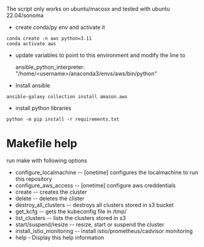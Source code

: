The script only works on ubuntu/macosx and tested with ubuntu 22.04/sonoma

* create conda/py env and activate it
```shell
conda create -n aws python=3.11
conda activate aws
```

* update variables to point to this environment and modify the line to  

    ansible_python_interpreter: "/home/\<username\>/anaconda3/envs/aws/bin/python"

* Install ansible
```shell
ansible-galaxy collection install amazon.aws
```

* install python libraries
```shell
python -m pip install -r requirements.txt
```

Makefile help
====
run make with following options

* configure_localmachine -- [onetime] configures the localmachine to run this repository
* configure_aws_access -- [onetime] configure aws creddentials
* create -- creates the cluster
* delete -- deletes the clister
* destroy_all_clusters -- destroys all clusters stored in s3 bucket
* get_kcfg -- gets the kubeconfig file in /tmp/<cluster-name>
* list_clusters -- lists the clusters stored in s3
* start/suspend/resize -- resize, start or suspend the cluster
* install_istio_monitoring -- install istio/prometheus/cadvisor monitoring
* help   - Display this help information
